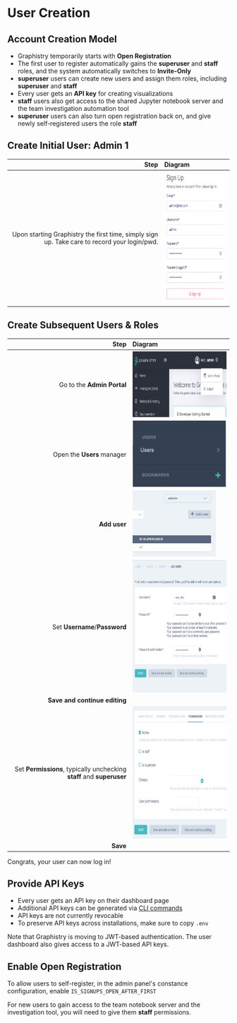 # User Creation

## Account Creation Model

* Graphistry temporarily starts with **Open Registration**
* The first user to register automatically gains the **superuser** and **staff** roles, and the system automatically switches to **Invite-Only**
* **superuser** users can create new users and assign them roles, including **superuser** and **staff**
* Every user gets an **API key** for creating visualizations
* **staff** users also get access to the shared Jupyter notebook server and the team investigation automation tool
* **superuser** users can also turn open registration back on, and give newly self-registered users the role **staff**


## Create Initial User: Admin 1

| Step | Diagram |
| ---: | :------ |
| Upon starting Graphistry the first time, simply sign up. Take care to record your login/pwd. | <img src="img/signup.png" height="300"> |


## Create Subsequent Users & Roles

| Step | Diagram |
| ---: | :----- |
| Go to the **Admin Portal**    | <img src="img/admin.png" height="150">     |
| Open the **Users** manager    | <img src="img/cfg_users.png" height="150"> |
| **Add user**                  | <img src="img/add_user.png" height="150">  |
| Set **Username**/**Password** | <img src="img/set_creds.png" height="300"> |
| **Save and continue editing** |                                            |
| Set **Permissions**, typically unchecking **staff** and **superuser** | <img src="img/set_roles.png" height="300"> |
| **Save**                      |                                            |

Congrats, your user can now log in!

## Provide API Keys

* Every user gets an API key on their dashboard page
* Additional API keys can be generated via [CLI commands](../README.md)
* API keys are not currently revocable
* To preserve API keys across installations, make sure to copy `.env`

Note that Graphistry is moving to JWT-based authentication. The user dashboard also gives access to a JWT-based API keys.

## Enable Open Registration

To allow users to self-register, in the admin panel's constance configuration, enable `IS_SIGNUPS_OPEN_AFTER_FIRST`

For new users to gain access to the team notebook server and the investigation tool, you will need to give them **staff** permissions.



